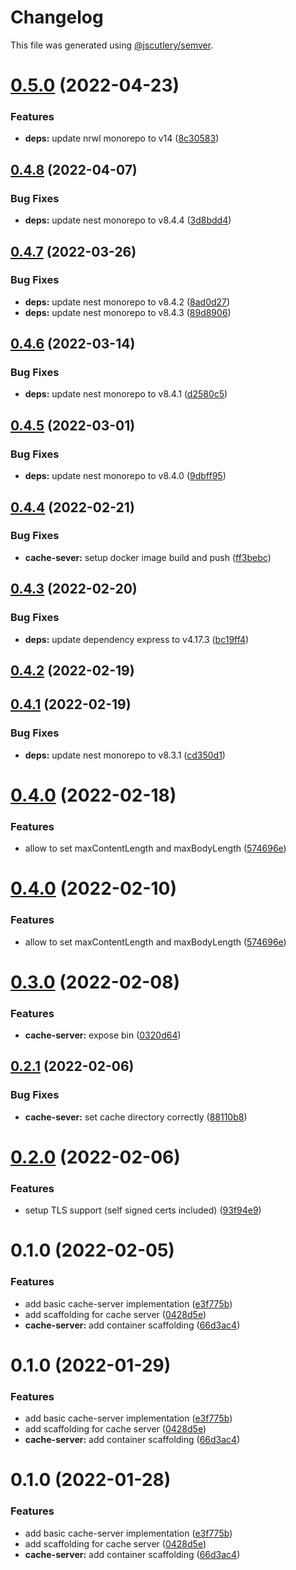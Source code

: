 # Changelog

This file was generated using [@jscutlery/semver](https://github.com/jscutlery/semver).

# [0.5.0](https://github.com/nxmn/nxmn/compare/cache-server-0.4.8...cache-server-0.5.0) (2022-04-23)


### Features

* **deps:** update nrwl monorepo to v14 ([8c30583](https://github.com/nxmn/nxmn/commit/8c305837ecf94d056c6ae461e8f371d02d9d7c7d))



## [0.4.8](https://github.com/nxmn/nxmn/compare/cache-server-0.4.7...cache-server-0.4.8) (2022-04-07)


### Bug Fixes

* **deps:** update nest monorepo to v8.4.4 ([3d8bdd4](https://github.com/nxmn/nxmn/commit/3d8bdd4cc2d18f6d9d09191be1f69a226807ca58))



## [0.4.7](https://github.com/nxmn/nxmn/compare/cache-server-0.4.6...cache-server-0.4.7) (2022-03-26)


### Bug Fixes

* **deps:** update nest monorepo to v8.4.2 ([8ad0d27](https://github.com/nxmn/nxmn/commit/8ad0d2798c6f16a91bbab11fc1a73cf657eb7415))
* **deps:** update nest monorepo to v8.4.3 ([89d8906](https://github.com/nxmn/nxmn/commit/89d8906061c357102f2c725fad68c12eee176bca))



## [0.4.6](https://github.com/nxmn/nxmn/compare/cache-server-0.4.5...cache-server-0.4.6) (2022-03-14)


### Bug Fixes

* **deps:** update nest monorepo to v8.4.1 ([d2580c5](https://github.com/nxmn/nxmn/commit/d2580c50ce0bb0423c3c60789adc87996e0fc900))



## [0.4.5](https://github.com/nxmn/nxmn/compare/cache-server-0.4.4...cache-server-0.4.5) (2022-03-01)


### Bug Fixes

* **deps:** update nest monorepo to v8.4.0 ([9dbff95](https://github.com/nxmn/nxmn/commit/9dbff955910998e8e537f567c89c0bde828fd9ca))



## [0.4.4](https://github.com/nxmn/nxmn/compare/cache-server-0.4.3...cache-server-0.4.4) (2022-02-21)


### Bug Fixes

* **cache-sever:** setup docker image build and push ([ff3bebc](https://github.com/nxmn/nxmn/commit/ff3bebcf241b0faca73203e7be0ecee033eca225))



## [0.4.3](https://github.com/nxmn/nxmn/compare/cache-server-0.4.2...cache-server-0.4.3) (2022-02-20)


### Bug Fixes

* **deps:** update dependency express to v4.17.3 ([bc19ff4](https://github.com/nxmn/nxmn/commit/bc19ff42fa332a9079ae49db0236c6b5cce8f9cc))



## [0.4.2](https://github.com/nxmn/nxmn/compare/cache-server-0.4.1...cache-server-0.4.2) (2022-02-19)



## [0.4.1](https://github.com/nxmn/nxmn/compare/cache-server-0.4.0...cache-server-0.4.1) (2022-02-19)


### Bug Fixes

* **deps:** update nest monorepo to v8.3.1 ([cd350d1](https://github.com/nxmn/nxmn/commit/cd350d117fb5b7d1c8ea56f6fef261e3dcfc2252))



# [0.4.0](https://github.com/nxmn/nxmn/compare/cache-server-0.3.0...cache-server-0.4.0) (2022-02-18)


### Features

* allow to set maxContentLength and maxBodyLength ([574696e](https://github.com/nxmn/nxmn/commit/574696ec002963cfb2b6e26569522bfaccb5d305))



# [0.4.0](https://github.com/nxmn/nxmn/compare/cache-server-0.3.0...cache-server-0.4.0) (2022-02-10)


### Features

* allow to set maxContentLength and maxBodyLength ([574696e](https://github.com/nxmn/nxmn/commit/574696ec002963cfb2b6e26569522bfaccb5d305))



# [0.3.0](https://github.com/nxmn/nxmn/compare/cache-server-0.2.1...cache-server-0.3.0) (2022-02-08)


### Features

* **cache-server:** expose bin ([0320d64](https://github.com/nxmn/nxmn/commit/0320d64f62e1577cda64b6653e3486e668730800))



## [0.2.1](https://github.com/nxmn/nxmn/compare/cache-server-0.2.0...cache-server-0.2.1) (2022-02-06)

### Bug Fixes

- **cache-sever:** set cache directory correctly ([88110b8](https://github.com/nxmn/nxmn/commit/88110b8b2baf9462df6a67553e82dfa13df41add))

# [0.2.0](https://github.com/nxmn/nxmn/compare/cache-server-0.1.0...cache-server-0.2.0) (2022-02-06)

### Features

- setup TLS support (self signed certs included) ([93f94e9](https://github.com/nxmn/nxmn/commit/93f94e9bbb68d5b3cb28e155d30588f28be51d91))

# 0.1.0 (2022-02-05)

### Features

- add basic cache-server implementation ([e3f775b](https://github.com/nxmn/nxmn/commit/e3f775bcc99f2b4097c0e62f5250de6250483bb7))
- add scaffolding for cache server ([0428d5e](https://github.com/nxmn/nxmn/commit/0428d5e163587f8006b737a16a79a08b339eeaf3))
- **cache-server:** add container scaffolding ([66d3ac4](https://github.com/nxmn/nxmn/commit/66d3ac40ffdf1ebaaa240189cfbd786c24d6c156))

# 0.1.0 (2022-01-29)

### Features

- add basic cache-server implementation ([e3f775b](https://github.com/nxmn/nxmn/commit/e3f775bcc99f2b4097c0e62f5250de6250483bb7))
- add scaffolding for cache server ([0428d5e](https://github.com/nxmn/nxmn/commit/0428d5e163587f8006b737a16a79a08b339eeaf3))
- **cache-server:** add container scaffolding ([66d3ac4](https://github.com/nxmn/nxmn/commit/66d3ac40ffdf1ebaaa240189cfbd786c24d6c156))

# 0.1.0 (2022-01-28)

### Features

- add basic cache-server implementation ([e3f775b](https://github.com/nxmn/nxmn/commit/e3f775bcc99f2b4097c0e62f5250de6250483bb7))
- add scaffolding for cache server ([0428d5e](https://github.com/nxmn/nxmn/commit/0428d5e163587f8006b737a16a79a08b339eeaf3))
- **cache-server:** add container scaffolding ([66d3ac4](https://github.com/nxmn/nxmn/commit/66d3ac40ffdf1ebaaa240189cfbd786c24d6c156))
